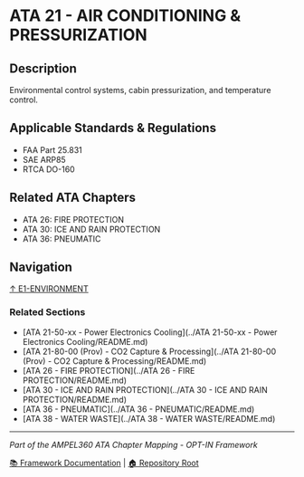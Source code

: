 # ATA 21 - AIR CONDITIONING & PRESSURIZATION

## Description

Environmental control systems, cabin pressurization, and temperature control.

## Applicable Standards & Regulations

- FAA Part 25.831
- SAE ARP85
- RTCA DO-160

## Related ATA Chapters

- ATA 26: FIRE PROTECTION
- ATA 30: ICE AND RAIN PROTECTION
- ATA 36: PNEUMATIC

## Navigation

[↑ E1-ENVIRONMENT](../README.md)

### Related Sections

- [ATA 21-50-xx - Power Electronics Cooling](../ATA 21-50-xx - Power Electronics Cooling/README.md)
- [ATA 21-80-00 (Prov) - CO2 Capture & Processing](../ATA 21-80-00 (Prov) - CO2 Capture & Processing/README.md)
- [ATA 26 - FIRE PROTECTION](../ATA 26 - FIRE PROTECTION/README.md)
- [ATA 30 - ICE AND RAIN PROTECTION](../ATA 30 - ICE AND RAIN PROTECTION/README.md)
- [ATA 36 - PNEUMATIC](../ATA 36 - PNEUMATIC/README.md)
- [ATA 38 - WATER WASTE](../ATA 38 - WATER WASTE/README.md)

---

*Part of the AMPEL360 ATA Chapter Mapping - OPT-IN Framework*

[📚 Framework Documentation](../../README.md) | [🏠 Repository Root](../../../README.md)
